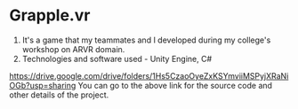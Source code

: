 # Grapple.vr
1. It's a game that my teammates and I developed during my college's workshop on ARVR domain.
2. Technologies and software used - Unity Engine, C#

https://drive.google.com/drive/folders/1Hs5CzaoOyeZxKSYmviiMSPyjXRaNiOGb?usp=sharing
You can go to the above link for the source code and other details of the project.
